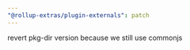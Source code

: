 ```yaml
---
"@rollup-extras/plugin-externals": patch
---
```


revert pkg-dir version because we still use commonjs